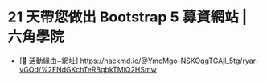# 21 天帶您做出 Bootstrap 5 募資網站 | 六角學院

 - [🌟 活動緣由~網址]
 https://hackmd.io/@YmcMgo-NSKOqgTGAjl_5tg/ryar-vGOd/%2FNdGKchTeRBqbkTMiQ2HSmw